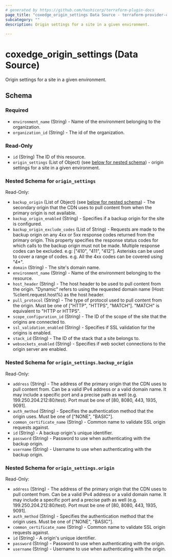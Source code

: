 ```yaml
---
# generated by https://github.com/hashicorp/terraform-plugin-docs
page_title: "coxedge_origin_settings Data Source - terraform-provider-coxedge"
subcategory: ""
description: Origin settings for a site in a given environment.
  
---
```


# coxedge_origin_settings (Data Source)
Origin settings for a site in a given environment.




<!-- schema generated by tfplugindocs -->
## Schema

### Required

- `environment_name` (String) - Name of the environment belonging to the organization.
- `organization_id` (String) - The id of the organization.

### Read-Only

- `id` (String) The ID of this resource.
- `origin_settings` (List of Object) (see [below for nested schema](#nestedatt--origin_settings)) - origin settings for a site in a given environment.

<a id="nestedatt--origin_settings"></a>
### Nested Schema for `origin_settings`

Read-Only:

- `backup_origin` (List of Object) (see [below for nested schema](#nestedobjatt--origin_settings--backup_origin)) - The secondary origin that the CDN uses to pull content from when the primary origin is not available.
- `backup_origin_enabled` (String) - Specifies if a backup origin for the site is configured.
- `backup_origin_exclude_codes` (List of String) - Requests are made to the backup origin on any 4xx or 5xx response codes returned from the primary origin. This property specifies the response status codes for which calls to the backup origin must not be made. Multiple response codes can be excluded. e.g: ["410", "411", "412"]. Asterisks can be used to cover a range of codes. e.g. All the 4xx codes can be covered using "4*".
- `domain` (String) - The site's domain name.
- `environment_name` (String) - Name of the environment belonging to the resource.
- `host_header` (String) - The host header to be used to pull content from the origin. "Dynamic" refers to using the requested domain name (Host: %client.request.host%) as the host header.
- `pull_protocol` (String) - The type of protocol used to pull content from the origin. Must be one of ["HTTP", "HTTPS", "MATCH"]. "MATCH" is equivalent to "HTTP or HTTPS".
- `scope_configuration_id` (String) - The ID of the scope of the site that the origins are connected to.
- `ssl_validation_enabled` (String) - Specifies if SSL validation for the origins is enabled.
- `stack_id` (String) - The ID of the stack that a site belongs to.
- `websockets_enabled` (String) - Specifies if web socket connections to the origin server are enabled.

<a id="nestedobjatt--origin_settings--backup_origin"></a>
### Nested Schema for `origin_settings.backup_origin`

Read-Only:

- `address` (String) - The address of the primary origin that the CDN uses to pull content from. Can be a valid IPv4 address or a valid domain name. It may include a specific port and a precise path as well (e.g. 199.250.204.212:80/test). Port must be one of [80, 8080, 443, 1935, 9091].
- `auth_method` (String) - Specifies the authentication method that the origin uses. Must be one of ["NONE", "BASIC"].
- `common_certificate_name` (String) - Common name to validate SSL origin requests against.
- `id` (String) - A backup origin's unique identifier.
- `password` (String) - Password to use when authenticating with the backup origin.
- `username` (String) - Username to use when authenticating with the backup origin.


<a id="nestedobjatt--origin_settings--origin"></a>
### Nested Schema for `origin_settings.origin`

Read-Only:

- `address` (String) - The address of the primary origin that the CDN uses to pull content from. Can be a valid IPv4 address or a valid domain name. It may include a specific port and a precise path as well (e.g. 199.250.204.212:80/test). Port must be one of [80, 8080, 443, 1935, 9091].
- `auth_method` (String) - Specifies the authentication method that the origin uses. Must be one of ["NONE", "BASIC"].
- `common_certificate_name` (String) - Common name to validate SSL origin requests against.
- `id` (String) - A origin's unique identifier.
- `password` (String) - Password to use when authenticating with the origin.
- `username` (String) - Username to use when authenticating with the origin.



